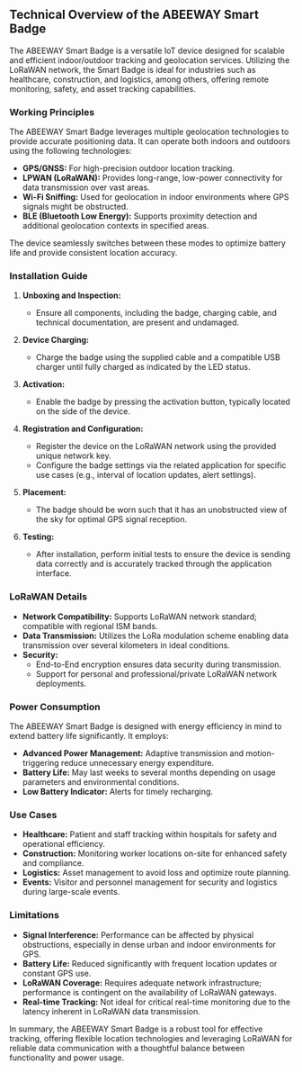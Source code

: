 ## Technical Overview of the ABEEWAY Smart Badge

The ABEEWAY Smart Badge is a versatile IoT device designed for scalable and efficient indoor/outdoor tracking and geolocation services. Utilizing the LoRaWAN network, the Smart Badge is ideal for industries such as healthcare, construction, and logistics, among others, offering remote monitoring, safety, and asset tracking capabilities.

### Working Principles

The ABEEWAY Smart Badge leverages multiple geolocation technologies to provide accurate positioning data. It can operate both indoors and outdoors using the following technologies:
- **GPS/GNSS:** For high-precision outdoor location tracking.
- **LPWAN (LoRaWAN):** Provides long-range, low-power connectivity for data transmission over vast areas.
- **Wi-Fi Sniffing:** Used for geolocation in indoor environments where GPS signals might be obstructed.
- **BLE (Bluetooth Low Energy):** Supports proximity detection and additional geolocation contexts in specified areas.

The device seamlessly switches between these modes to optimize battery life and provide consistent location accuracy.

### Installation Guide

1. **Unboxing and Inspection:**
   - Ensure all components, including the badge, charging cable, and technical documentation, are present and undamaged.

2. **Device Charging:**
   - Charge the badge using the supplied cable and a compatible USB charger until fully charged as indicated by the LED status.

3. **Activation:**
   - Enable the badge by pressing the activation button, typically located on the side of the device.

4. **Registration and Configuration:**
   - Register the device on the LoRaWAN network using the provided unique network key.
   - Configure the badge settings via the related application for specific use cases (e.g., interval of location updates, alert settings).

5. **Placement:**
   - The badge should be worn such that it has an unobstructed view of the sky for optimal GPS signal reception.

6. **Testing:**
   - After installation, perform initial tests to ensure the device is sending data correctly and is accurately tracked through the application interface.

### LoRaWAN Details

- **Network Compatibility:** Supports LoRaWAN network standard; compatible with regional ISM bands.
- **Data Transmission:** Utilizes the LoRa modulation scheme enabling data transmission over several kilometers in ideal conditions.
- **Security:**
  - End-to-End encryption ensures data security during transmission.
  - Support for personal and professional/private LoRaWAN network deployments.
  
### Power Consumption

The ABEEWAY Smart Badge is designed with energy efficiency in mind to extend battery life significantly. It employs:
- **Advanced Power Management:** Adaptive transmission and motion-triggering reduce unnecessary energy expenditure.
- **Battery Life:** May last weeks to several months depending on usage parameters and environmental conditions.
- **Low Battery Indicator:** Alerts for timely recharging.

### Use Cases

- **Healthcare:** Patient and staff tracking within hospitals for safety and operational efficiency.
- **Construction:** Monitoring worker locations on-site for enhanced safety and compliance.
- **Logistics:** Asset management to avoid loss and optimize route planning.
- **Events:** Visitor and personnel management for security and logistics during large-scale events.

### Limitations

- **Signal Interference:** Performance can be affected by physical obstructions, especially in dense urban and indoor environments for GPS.
- **Battery Life:** Reduced significantly with frequent location updates or constant GPS use.
- **LoRaWAN Coverage:** Requires adequate network infrastructure; performance is contingent on the availability of LoRaWAN gateways.
- **Real-time Tracking:** Not ideal for critical real-time monitoring due to the latency inherent in LoRaWAN data transmission.

In summary, the ABEEWAY Smart Badge is a robust tool for effective tracking, offering flexible location technologies and leveraging LoRaWAN for reliable data communication with a thoughtful balance between functionality and power usage.
